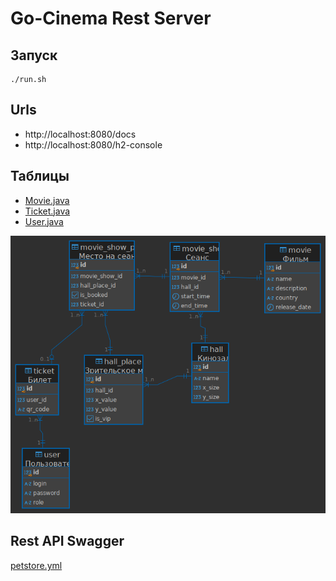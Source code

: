 # Go-Cinema Rest Server
## Запуск
```shell
./run.sh
```
## Urls
- http://localhost:8080/docs
- http://localhost:8080/h2-console


## Таблицы
- [Movie.java](src/main/java/ru/gocinema/rest/repositories/model/Movie.java)
- [Ticket.java](src/main/java/ru/gocinema/rest/repositories/model/Ticket.java)
- [User.java](src/main/java/ru/gocinema/rest/repositories/model/User.java)

![postgres - gocinema.png](postgres%20-%20gocinema.png)
## Rest API Swagger
[petstore.yml](src/main/resources/specs/petstore.yml)